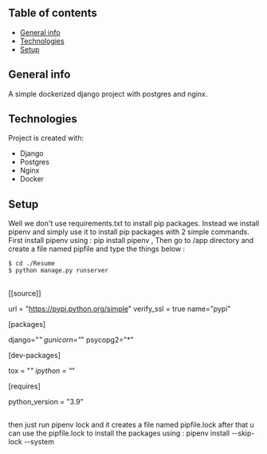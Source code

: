 ## Table of contents
* [General info](#general-info)
* [Technologies](#technologies)
* [Setup](#setup)

## General info
A simple dockerized django project with postgres and nginx.
	
## Technologies
Project is created with:
* Django
* Postgres
* Nginx
* Docker

## Setup
Well we don't use requirements.txt to install pip packages.
Instead we install pipenv and simply use it to install pip packages with 2 simple commands.
First install pipenv using : pip install pipenv , Then go to /app directory and create a file named pipfile and type the things below :
```
$ cd ./Resume
$ python manage.py runserver
```

##
[[source]]

url = "https://pypi.python.org/simple"
verify_ssl = true
name="pypi"


[packages]

django="*"
gunicorn="*"
psycopg2="*"

[dev-packages]

tox = "*"
ipython = "*"

[requires]

python_version = "3.9"
## 
then just run pipenv lock and it creates a file named pipfile.lock
after that u can use the pipfile.lock to install the packages using : pipenv install --skip-lock --system
